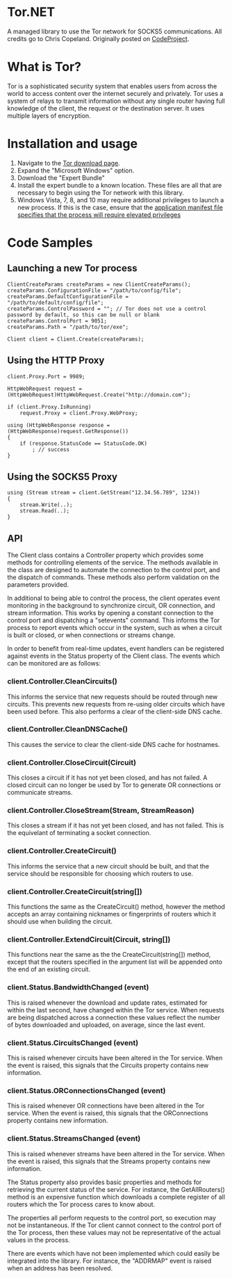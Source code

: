 # Tor.NET
A managed library to use the Tor network for SOCKS5 communications. All credits go to Chris Copeland. Originally posted on [CodeProject](http://www.codeproject.com/Articles/1072864/Tor-NET-A-managed-Tor-network-library).

# What is Tor?
Tor is a sophisticated security system that enables users from across the world to access content over the internet securely and privately. Tor uses a system of relays to transmit information without any single router having full knowledge of the client, the request or the destination server. It uses multiple layers of encryption.

# Installation and usage

1. Navigate to the [Tor download page](https://www.torproject.org/download/download.html.en).
2. Expand the "Microsoft Windows" option.
3. Download the "Expert Bundle"
4. Install the expert bundle to a known location. These files are all that are necessary to begin using the Tor network with this library.
5. Windows Vista, 7, 8, and 10 may require additional privileges to launch a new process. If this is the case, ensure that the [application manifest file specifies that the process will require elevated privileges](https://msdn.microsoft.com/en-us/library/bb756929.aspx)

# Code Samples

## Launching a new Tor process

	ClientCreateParams createParams = new ClientCreateParams();
	createParams.ConfigurationFile = "/path/to/config/file";
	createParams.DefaultConfigurationFile = "/path/to/default/config/file";
	createParams.ControlPassword = ""; // Tor does not use a control password by default, so this can be null or blank
	createParams.ControlPort = 9051;
	createParams.Path = "/path/to/tor/exe";

	Client client = Client.Create(createParams);
	
## Using the HTTP Proxy

	client.Proxy.Port = 9989;

	HttpWebRequest request = (HttpWebRequest)HttpWebRequest.Create("http://domain.com");

	if (client.Proxy.IsRunning)
		request.Proxy = client.Proxy.WebProxy;

	using (HttpWebResponse response = (HttpWebResponse)request.GetResponse())
	{
		if (response.StatusCode == StatusCode.OK)
			; // success
	}
	
## Using the SOCKS5 Proxy

	using (Stream stream = client.GetStream("12.34.56.789", 1234))
	{
		stream.Write(..);
		stream.Read(..);
	}
	
## API

The Client class contains a Controller property which provides some methods for controlling elements of the service. The methods available in the class are designed to automate the connection to the control port, and the dispatch of commands. These methods also perform validation on the parameters provided.

In additional to being able to control the process, the client operates event monitoring in the background to synchronize circuit, OR connection, and stream information. This works by opening a constant connection to the control port and dispatching a "setevents" command. This informs the Tor process to report events which occur in the system, such as when a circuit is built or closed, or when connections or streams change.

In order to benefit from real-time updates, event handlers can be registered against events in the  Status property of the Client class. The events which can be monitored are as follows:

### client.Controller.CleanCircuits()

This informs the service that new requests should be routed through new circuits. This prevents new requests from re-using older circuits which have been used before. This also performs a clear of the client-side DNS cache.

### client.Controller.CleanDNSCache()

This causes the service to clear the client-side DNS cache for hostnames.

### client.Controller.CloseCircuit(Circuit)

This closes a circuit if it has not yet been closed, and has not failed. A closed circuit can no longer be used by Tor to generate OR connections or communicate streams.

### client.Controller.CloseStream(Stream, StreamReason)

This closes a stream if it has not yet been closed, and has not failed. This is the equivelant of terminating a socket connection.

### client.Controller.CreateCircuit()

This informs the service that a new circuit should be built, and that the service should be responsible for choosing which routers to use.

### client.Controller.CreateCircuit(string[])

This functions the same as the  CreateCircuit() method, however the method accepts an array containing nicknames or fingerprints of routers which it should use when building the circuit.

### client.Controller.ExtendCircuit(Circuit, string[])

This functions near the same as the the CreateCircuit(string[]) method, except that the routers specified in the argument list will be appended onto the end of an existing circuit.

### client.Status.BandwidthChanged (event)

This is raised whenever the download and update rates, estimated for within the last second, have changed within the Tor service. When requests are being dispatched across a connection these values reflect the number of bytes downloaded and uploaded, on average, since the last event.

### client.Status.CircuitsChanged (event)

This is raised whenever circuits have been altered in the Tor service. When the event is raised, this signals that the  Circuits property contains new information.

### client.Status.ORConnectionsChanged (event)

This is raised whenever OR connections have been altered in the Tor service. When the event is raised, this signals that the  ORConnections property contains new information.

### client.Status.StreamsChanged (event)

This is raised whenever streams have been altered in the Tor service. When the event is raised, this signals that the  Streams property contains new information.

The Status property also provides basic properties and methods for retrieving the current status of the service. For instance, the  GetAllRouters() method is an expensive function which downloads a complete register of all routers which the Tor process cares to know about.

The properties all perform requests to the control port, so execution may not be instantaneous. If the Tor client cannot connect to the control port of the Tor process, then these values may not be representative of the actual values in the process.

There are events which have not been implemented which could easily be integrated into the library. For instance, the "ADDRMAP" event is raised when an address has been resolved.